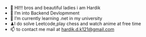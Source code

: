 - 👋 HI!!! bros and beautiful ladies i am Hardik
-  👀 I’m into Backend Devlopmment  
- 🌱 I’m currently learning .net in my university
- ♟I do solve Leetcode,play chess and watch anime at free time
- 📫 to contact me mail at hardik.d.k121@gmail.com

<!---
BEASTXHARDIK/BEASTXHARDIK is a ✨ special ✨ repository because its `README.md` (this file) appears on your GitHub profile.
You can click the Preview link to take a look at your changes.
--->
